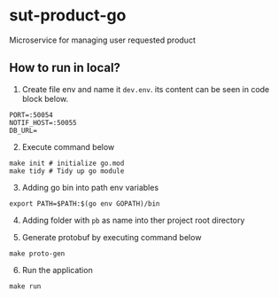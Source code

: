 # sut-product-go
Microservice for managing user requested product

## How to run in local?

1. Create file env and name it `dev.env`. its content can be seen in code block below. 
```
PORT=:50054
NOTIF_HOST=:50055
DB_URL=
```

2. Execute command below
```
make init # initialize go.mod
make tidy # Tidy up go module
```

3. Adding go bin into path env variables
```
export PATH=$PATH:$(go env GOPATH)/bin
```

4. Adding folder with `pb` as name into ther project root directory

5. Generate protobuf by executing command below
```
make proto-gen
```

6. Run the application
```
make run
```
